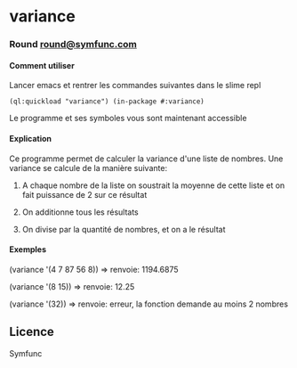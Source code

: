# variance
### Round <round@symfunc.com>

#### Comment utiliser

Lancer emacs et rentrer les commandes suivantes dans le slime repl

`(ql:quickload "variance")
(in-package #:variance)`

Le programme et ses symboles vous sont maintenant accessible

#### Explication

Ce programme permet de calculer la variance d'une liste de nombres.
Une variance se calcule de la manière suivante:

1) A chaque nombre de la liste on soustrait la moyenne de cette liste et on fait puissance de 2 sur ce résultat

2) On additionne tous les résultats

3) On divise par la quantité de nombres, et on a le résultat


#### Exemples

(variance '(4 7 87 56 8)) => renvoie: 1194.6875

(variance '(8 15)) => renvoie: 12.25

(variance '(32)) => renvoie: erreur, la fonction demande au moins 2 nombres

## Licence

Symfunc
